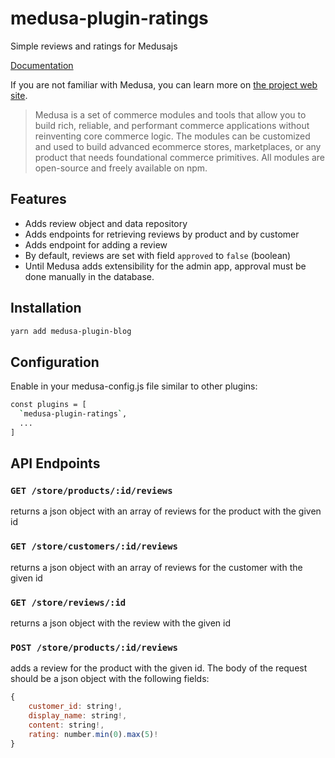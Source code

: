 # medusa-plugin-ratings

Simple reviews and ratings for Medusajs

[Documentation](https://pevey.com/medusa-plugin-ratings)

If you are not familiar with Medusa, you can learn more on [the project web site](https://www.medusajs.com/).

> Medusa is a set of commerce modules and tools that allow you to build rich, reliable, and performant commerce applications without reinventing core commerce logic. The modules can be customized and used to build advanced ecommerce stores, marketplaces, or any product that needs foundational commerce primitives. All modules are open-source and freely available on npm.

## Features

- Adds review object and data repository
- Adds endpoints for retrieving reviews by product and by customer
- Adds endpoint for adding a review
- By default, reviews are set with field `approved` to `false` (boolean)
- Until Medusa adds extensibility for the admin app, approval must be done manually in the database.

## Installation

```bash
yarn add medusa-plugin-blog
```

## Configuration

Enable in your medusa-config.js file similar to other plugins:

```bash
const plugins = [
  `medusa-plugin-ratings`,
  ...
]
```

## API Endpoints

### `GET /store/products/:id/reviews`
returns a json object with an array of reviews for the product with the given id

### `GET /store/customers/:id/reviews`
returns a json object with an array of reviews for the customer with the given id

### `GET /store/reviews/:id`
returns a json object with the review with the given id

### `POST /store/products/:id/reviews`
adds a review for the product with the given id. The body of the request should be a json object with the following fields:

```js
{
	customer_id: string!,
	display_name: string!,
	content: string!,
	rating: number.min(0).max(5)!
}
```


